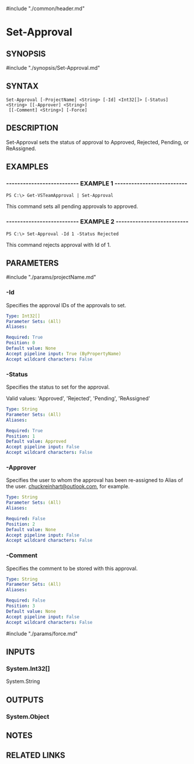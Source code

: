 #include "./common/header.md"

# Set-Approval

## SYNOPSIS
#include "./synopsis/Set-Approval.md"

## SYNTAX

```
Set-Approval [-ProjectName] <String> [-Id] <Int32[]> [-Status] <String> [[-Approver] <String>]
 [[-Comment] <String>] [-Force]
```

## DESCRIPTION
Set-Approval sets the status of approval to Approved, Rejected, Pending, or ReAssigned.

## EXAMPLES

### -------------------------- EXAMPLE 1 --------------------------
```
PS C:\> Get-VSTeamApproval | Set-Approval
```

This command sets all pending approvals to approved.

### -------------------------- EXAMPLE 2 --------------------------
```
PS C:\> Set-Approval -Id 1 -Status Rejected
```

This command rejects approval with Id of 1.

## PARAMETERS

#include "./params/projectName.md"

### -Id
Specifies the approval IDs of the approvals to set.

```yaml
Type: Int32[]
Parameter Sets: (All)
Aliases: 

Required: True
Position: 0
Default value: None
Accept pipeline input: True (ByPropertyName)
Accept wildcard characters: False
```

### -Status
Specifies the status to set for the approval.

Valid values: 'Approved', 'Rejected', 'Pending', 'ReAssigned'

```yaml
Type: String
Parameter Sets: (All)
Aliases: 

Required: True
Position: 1
Default value: Approved
Accept pipeline input: False
Accept wildcard characters: False
```

### -Approver
Specifies the user to whom the approval has been re-assigned to
Alias of the user.
chuckreinhart@outlook.com, for example.

```yaml
Type: String
Parameter Sets: (All)
Aliases: 

Required: False
Position: 2
Default value: None
Accept pipeline input: False
Accept wildcard characters: False
```

### -Comment
Specifies the comment to be stored with this approval.

```yaml
Type: String
Parameter Sets: (All)
Aliases: 

Required: False
Position: 3
Default value: None
Accept pipeline input: False
Accept wildcard characters: False
```

#include "./params/force.md"

## INPUTS

### System.Int32[]
System.String

## OUTPUTS

### System.Object

## NOTES

## RELATED LINKS